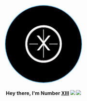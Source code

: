 <a href="https://github.com/oXIIIo">
<img width="50%" height="auto" src="./profile.png" height="175px" style="border-radius: 50%;border:2px solid #75C2F6;display: block;margin-left: auto;margin-right: auto;"/>
</a>

<h3 align="center">Hey there, I'm Number <a href="https://en.wiktionary.org/wiki/XIII">XIII</a> <img src="https://media.giphy.com/media/hvRJCLFzcasrR4ia7z/giphy.gif" width="28"> <img src="https://emojis.slackmojis.com/emojis/images/1531849430/4246/blob-sunglasses.gif?1531849430" width="28"/></h3>